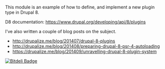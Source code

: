 This module is an example of how to define, and implement a new plugin type in Drupal 8.

D8 documentation: https://www.drupal.org/developing/api/8/plugins

I've also written a couple of blog posts on the subject.

- http://drupalize.me/blog/201407/drupal-8-plugins
- http://drupalize.me/blog/201408/preparing-drupal-8-psr-4-autoloading
- https://drupalize.me/blog/201409/unravelling-drupal-8-plugin-system


[![Bitdeli Badge](https://d2weczhvl823v0.cloudfront.net/dbjpanda/icecream/trend.png)](https://bitdeli.com/free "Bitdeli Badge")

